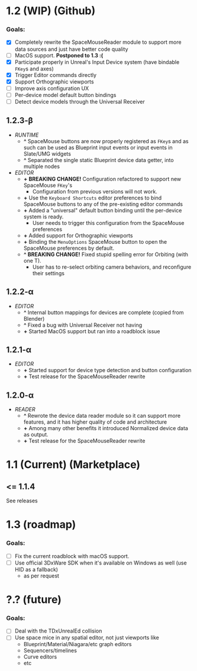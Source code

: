 
# **1.2** (WIP) (Github)

### **Goals:**
* [x] Completely rewrite the SpaceMouseReader module to support more data sources and just have better code quality
* [ ] MacOS support. **Postponed to 1.3 :(**
* [x] Participate properly in Unreal's Input Device system (have bindable `FKey`s and axes)
* [x] Trigger Editor commands directly
* [x] Support Orthographic viewports
* [ ] Improve axis configuration UX
* [ ] Per-device model default button bindings
* [ ] Detect device models through the Universal Receiver

## 1.2.3-β
* *RUNTIME*
  * __^__ SpaceMouse buttons are now properly registered as `FKey`s and as such can be used as Blueprint input events or input events in Slate/UMG widgets
  * __^__ Separated the single static Blueprint device data getter, into multiple nodes
* *EDITOR*
  * __\+__ **BREAKING CHANGE!** Configuration refactored to support new SpaceMouse `FKey`'s
    * Configuration from previous versions will not work.
  * __\+__ Use the `Keyboard Shortcuts` editor preferences to bind SpaceMouse buttons to any of the pre-existing editor commands
  * __\+__ Added a "universal" default button binding until the per-device system is ready.
    * User needs to trigger this configuration from the SpaceMouse preferences
  * __\+__ Added support for Orthographic viewports
  * __\+__ Binding the `MenuOptions` SpaceMouse button to open the SpaceMouse preferences by default.
  * __^__ **BREAKING CHANGE!** Fixed stupid spelling error for Orbiting (with one T).
    * User has to re-select orbiting camera behaviors, and reconfigure their settings

## 1.2.2-α
* *EDITOR*
  * __^__ Internal button mappings for devices are complete (copied from Blender)
  * __^__ Fixed a bug with Universal Receiver not having
  * __\+__ Started MacOS support but ran into a roadblock issue

## 1.2.1-α
* *EDITOR*
  * __\+__ Started support for device type detection and button configuration
  * __\+__ Test release for the SpaceMouseReader rewrite

## 1.2.0-α
* *READER*
  * __^__ Rewrote the device data reader module so it can support more features, and it has higher quality of code and architecture
  * __\+__ Among many other benefits it introduced Normalized device data as output.
  * __\+__ Test release for the SpaceMouseReader rewrite

# **1.1** (Current) (Marketplace)

## <= 1.1.4 
See releases

# **1.3** (roadmap)

### **Goals:**

* [ ] Fix the current roadblock with macOS support.
* [ ] Use official 3DxWare SDK when it's available on Windows as well (use HID as a fallback)
  * as per request

# **?.?** (future)

### **Goals:**
* [ ] Deal with the TDxUnrealEd collision
* [ ] Use space mice in any spatial editor, not just viewports like
  * Blueprint/Material/Niagara/etc graph editors
  * Sequencers/timelines
  * Curve editors
  * etc


